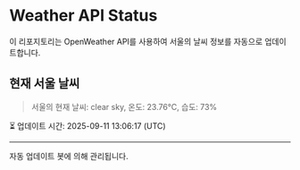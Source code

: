 
# Weather API Status

이 리포지토리는 OpenWeather API를 사용하여 서울의 날씨 정보를 자동으로 업데이트합니다.

## 현재 서울 날씨
> 서울의 현재 날씨: clear sky, 온도: 23.76°C, 습도: 73%

⏳ 업데이트 시간: 2025-09-11 13:06:17 (UTC)

---
자동 업데이트 봇에 의해 관리됩니다.
